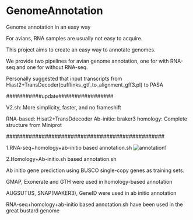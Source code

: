 # GenomeAnnotation
Genome annotation in an easy way

For avians, RNA samples are usually not easy to acquire. 

This project aims to create an easy way to annotate genomes.

We provide two pipelines for avian genome annotation, one for with RNA-seq and one for without RNA-seq.


Personally suggested that input transcripts from Hiast2+TransDecoder(cufflinks_gtf_to_alignment_gff3.pl) to PASA

###########update#################

V2.sh: More simplicity, faster, and no frameshift 

RNA-based: Hisat2+TransDdecoder
Ab-initio: braker3
homology: Complete structure from Miniprot 

#################################################

1.RNA-seq+homology+ab-initio based annotation.sh
![annotation1](https://user-images.githubusercontent.com/57522086/180604868-19489cc6-d8c4-4b64-a885-8e0fca3e33b9.png)


2.Homology+Ab-initio.sh based annotation.sh

Ab initio gene prediction using BUSCO single-copy genes as training sets. 

GMAP, Exonerate and GTH were used in homology-based annotation

AUGSUTUS, SNAP(MAKER3), GeneID were used in ab initio annotation


RNA-seq+homology+ab-initio based annotation.sh have been used in the great bustard genome




